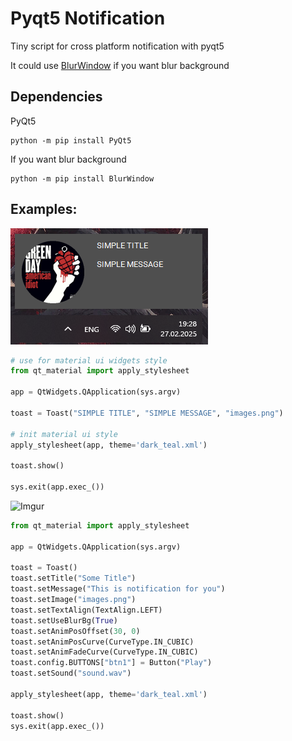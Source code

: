 # Pyqt5 Notification

Tiny script for cross platform notification with pyqt5

It could use [BlurWindow](https://github.com/Peticali/PythonBlurBehind) if you want blur background

## Dependencies

PyQt5
```
python -m pip install PyQt5
```

If you want blur background
```
python -m pip install BlurWindow
```

## Examples:

![Imgur](https://github.com/J-CITY/pyqt5notification/blob/master/screens/scr1.png)

```python
# use for material ui widgets style
from qt_material import apply_stylesheet

app = QtWidgets.QApplication(sys.argv)

toast = Toast("SIMPLE TITLE", "SIMPLE MESSAGE", "images.png")

# init material ui style
apply_stylesheet(app, theme='dark_teal.xml')

toast.show()

sys.exit(app.exec_())
```

![Imgur](https://github.com/J-CITY/pyqt5notification/blob/master/screens/scr2.gif)

```python
from qt_material import apply_stylesheet

app = QtWidgets.QApplication(sys.argv)

toast = Toast()
toast.setTitle("Some Title")
toast.setMessage("This is notification for you")
toast.setImage("images.png")
toast.setTextAlign(TextAlign.LEFT)
toast.setUseBlurBg(True)
toast.setAnimPosOffset(30, 0)
toast.setAnimPosCurve(CurveType.IN_CUBIC)
toast.setAnimFadeCurve(CurveType.IN_CUBIC)
toast.config.BUTTONS["btn1"] = Button("Play")
toast.setSound("sound.wav")

apply_stylesheet(app, theme='dark_teal.xml')

toast.show()
sys.exit(app.exec_())
```
